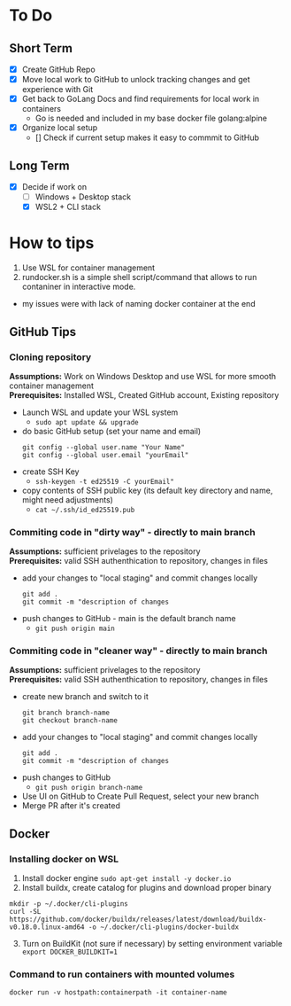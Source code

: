 # To Do
## Short Term
- [x] Create GitHub Repo
- [x] Move local work to GitHub to unlock tracking changes and get experience with Git
- [x] Get back to GoLang Docs and find requirements for local work in containers
  - Go is needed and included in my base docker file golang:alpine
- [x] Organize local setup
  - [] Check if current setup makes it easy to commmit to GitHub
## Long Term 
- [x] Decide if work on 
  - [ ] Windows + Desktop stack 
  - [x] WSL2 + CLI stack  

# How to tips
1. Use WSL for container management
2. rundocker.sh is a simple shell script/command that allows to run contaniner in interactive mode.
 - my issues were with lack of naming docker container at the end
## GitHub Tips
### Cloning repository  
**Assumptions:** Work on Windows Desktop and use WSL for more smooth container management  
**Prerequisites:** Installed WSL, Created GitHub account, Existing repository  
- Launch WSL and update your WSL system 
  - `sudo apt update && upgrade`
- do basic GitHub setup (set your name and email)
  ```
  git config --global user.name "Your Name"
  git config --global user.email "yourEmail"
  ```
- create SSH Key
  - `ssh-keygen -t ed25519 -C yourEmail"`
- copy contents of SSH public key (its default key directory and name, might need adjustments)
  - `cat ~/.ssh/id_ed25519.pub`

### Commiting code in "dirty way" - directly to main branch  
**Assumptions:** sufficient privelages to the repository  
**Prerequisites:** valid SSH authenthication to repository, changes in files  
- add your changes to "local staging" and commit changes locally  
  ```
  git add .
  git commit -m "description of changes
  ``` 
- push changes to GitHub - main is the default branch name
  - `git push origin main`
### Commiting code in "cleaner way" - directly to main branch  
**Assumptions:** sufficient privelages to the repository  
**Prerequisites:** valid SSH authenthication to repository, changes in files  
- create new branch and switch to it
  ```
  git branch branch-name
  git checkout branch-name
  ``` 
- add your changes to "local staging" and commit changes locally  
  ```
  git add .
  git commit -m "description of changes
  ``` 
- push changes to GitHub 
  - `git push origin branch-name`
- Use UI on GitHub to Create Pull Request, select your new branch
- Merge PR after it's created  

## Docker
### Installing docker on WSL
1. Install docker engine 
`sudo apt-get install -y docker.io`
2. Install buildx, create catalog for plugins and download proper binary
```
mkdir -p ~/.docker/cli-plugins 
curl -SL https://github.com/docker/buildx/releases/latest/download/buildx-v0.18.0.linux-amd64 -o ~/.docker/cli-plugins/docker-buildx
```
3. Turn on BuildKit (not sure if necessary) by setting environment variable
` export DOCKER_BUILDKIT=1`

### Command to run containers with mounted volumes  
`docker run -v hostpath:containerpath -it container-name`


